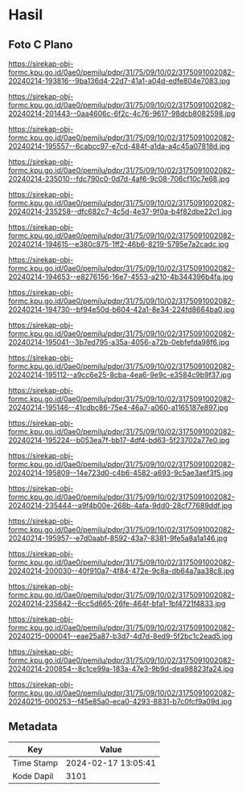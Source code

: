 # Hasil

## Foto C Plano

https://sirekap-obj-formc.kpu.go.id/0ae0/pemilu/pdpr/31/75/09/10/02/3175091002082-20240214-193816--9ba136d4-22d7-41a1-a04d-edfe804e7083.jpg

https://sirekap-obj-formc.kpu.go.id/0ae0/pemilu/pdpr/31/75/09/10/02/3175091002082-20240214-201443--0aa4606c-6f2c-4c76-9617-98dcb8082598.jpg

https://sirekap-obj-formc.kpu.go.id/0ae0/pemilu/pdpr/31/75/09/10/02/3175091002082-20240214-195557--6cabcc97-e7cd-484f-a1da-a4c45a07818d.jpg

https://sirekap-obj-formc.kpu.go.id/0ae0/pemilu/pdpr/31/75/09/10/02/3175091002082-20240214-235010--fdc790c0-0d7d-4af6-9c08-706cf10c7e68.jpg

https://sirekap-obj-formc.kpu.go.id/0ae0/pemilu/pdpr/31/75/09/10/02/3175091002082-20240214-235258--dfc682c7-4c5d-4e37-9f0a-b4f82dbe22c1.jpg

https://sirekap-obj-formc.kpu.go.id/0ae0/pemilu/pdpr/31/75/09/10/02/3175091002082-20240214-194615--e380c875-1ff2-46b6-8219-5795e7a2cadc.jpg

https://sirekap-obj-formc.kpu.go.id/0ae0/pemilu/pdpr/31/75/09/10/02/3175091002082-20240214-194653--e8276156-16e7-4553-a210-4b344396b4fa.jpg

https://sirekap-obj-formc.kpu.go.id/0ae0/pemilu/pdpr/31/75/09/10/02/3175091002082-20240214-194730--bf94e50d-b604-42a1-8e34-224fd8664ba0.jpg

https://sirekap-obj-formc.kpu.go.id/0ae0/pemilu/pdpr/31/75/09/10/02/3175091002082-20240214-195041--3b7ed795-a35a-4056-a72b-0ebfefda98f6.jpg

https://sirekap-obj-formc.kpu.go.id/0ae0/pemilu/pdpr/31/75/09/10/02/3175091002082-20240214-195112--a9cc6e25-8cba-4ea6-9e9c-e3584c9b9f37.jpg

https://sirekap-obj-formc.kpu.go.id/0ae0/pemilu/pdpr/31/75/09/10/02/3175091002082-20240214-195146--41cdbc86-75e4-46a7-a060-a1165187e897.jpg

https://sirekap-obj-formc.kpu.go.id/0ae0/pemilu/pdpr/31/75/09/10/02/3175091002082-20240214-195224--b053ea7f-bb17-4df4-bd63-5f23702a77e0.jpg

https://sirekap-obj-formc.kpu.go.id/0ae0/pemilu/pdpr/31/75/09/10/02/3175091002082-20240214-195809--14e723d0-c4b6-4582-a693-9c5ae3aef3f5.jpg

https://sirekap-obj-formc.kpu.go.id/0ae0/pemilu/pdpr/31/75/09/10/02/3175091002082-20240214-235444--a9f4b00e-268b-4afa-9dd0-28cf77689ddf.jpg

https://sirekap-obj-formc.kpu.go.id/0ae0/pemilu/pdpr/31/75/09/10/02/3175091002082-20240214-195957--e7d0aabf-8592-43a7-8381-9fe5a8a1a146.jpg

https://sirekap-obj-formc.kpu.go.id/0ae0/pemilu/pdpr/31/75/09/10/02/3175091002082-20240214-200030--40f910a7-4f84-472e-9c8a-db64a7aa38c8.jpg

https://sirekap-obj-formc.kpu.go.id/0ae0/pemilu/pdpr/31/75/09/10/02/3175091002082-20240214-235842--6cc5d665-26fe-464f-bfa1-1bf4721f4833.jpg

https://sirekap-obj-formc.kpu.go.id/0ae0/pemilu/pdpr/31/75/09/10/02/3175091002082-20240215-000041--eae25a87-b3d7-4d7d-8ed9-5f2bc1c2ead5.jpg

https://sirekap-obj-formc.kpu.go.id/0ae0/pemilu/pdpr/31/75/09/10/02/3175091002082-20240214-200854--8c1ce99a-183a-47e3-9b9d-dea98823fa24.jpg

https://sirekap-obj-formc.kpu.go.id/0ae0/pemilu/pdpr/31/75/09/10/02/3175091002082-20240215-000253--f45e85a0-eca0-4293-8831-b7c0fcf9a09d.jpg


## Metadata

| Key        | Value               |
| ---------- | ------------------- |
| Time Stamp | 2024-02-17 13:05:41 |
| Kode Dapil | 3101                |



